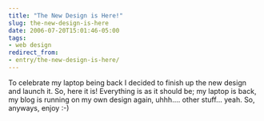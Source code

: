 ```yaml
---
title: "The New Design is Here!"
slug: the-new-design-is-here
date: 2006-07-20T15:01:46-05:00
tags:
- web design
redirect_from:
- entry/the-new-design-is-here/
---
```

To celebrate my laptop being back I decided to finish up the new design and launch it. So, here it is! Everything is as it should be; my laptop is back, my blog is running on my own design again, uhhh.... other stuff... yeah. So, anyways, enjoy :-)

